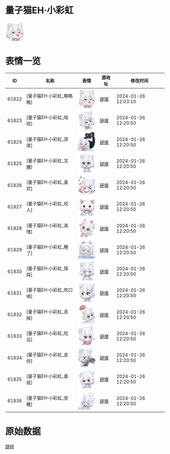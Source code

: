 # 量子猫EH·小彩虹

<img src="./cover.png" height="60" alt="cover" />

# 表情一览

|ID|名称|表情|源地址|修改时间|
|----|----|----|----|----|
|61822|[量子猫EH·小彩虹_略略略]|<img src="./pic/061822_%5B量子猫EH·小彩虹_略略略%5D.png" height="60" alt="略略略"/>|[链接](https://i0.hdslb.com/bfs/garb/a49114bba3f5bc367c854a600d359d7c31e6545a.png)|2024-01-26 12:03:10|
|61823|[量子猫EH·小彩虹_哈哈]|<img src="./pic/061823_%5B量子猫EH·小彩虹_哈哈%5D.png" height="60" alt="哈哈"/>|[链接](https://i0.hdslb.com/bfs/garb/3b263a1c3bd13811a093dd444e3629f4f22c4bc3.png)|2024-01-26 12:20:50|
|61824|[量子猫EH·小彩虹_哭哭]|<img src="./pic/061824_%5B量子猫EH·小彩虹_哭哭%5D.png" height="60" alt="哭哭"/>|[链接](https://i0.hdslb.com/bfs/garb/ba37d6fa053e6601dee5be91f2a82cb713766a99.png)|2024-01-26 12:20:50|
|61825|[量子猫EH·小彩虹_叉腰]|<img src="./pic/061825_%5B量子猫EH·小彩虹_叉腰%5D.png" height="60" alt="叉腰"/>|[链接](https://i0.hdslb.com/bfs/garb/0e010ce19a35a437584fd4450442a4deebe0644d.png)|2024-01-26 12:20:50|
|61826|[量子猫EH·小彩虹_喜欢]|<img src="./pic/061826_%5B量子猫EH·小彩虹_喜欢%5D.png" height="60" alt="喜欢"/>|[链接](https://i0.hdslb.com/bfs/garb/06997b841323e81f5c071f026e42725b3a16fc58.png)|2024-01-26 12:20:50|
|61827|[量子猫EH·小彩虹_咬人]|<img src="./pic/061827_%5B量子猫EH·小彩虹_咬人%5D.png" height="60" alt="咬人"/>|[链接](https://i0.hdslb.com/bfs/garb/19ed6dd5fd6a102e0f1c43150ab26dd36fad75fe.png)|2024-01-26 12:20:50|
|61828|[量子猫EH·小彩虹_诶嘿]|<img src="./pic/061828_%5B量子猫EH·小彩虹_诶嘿%5D.png" height="60" alt="诶嘿"/>|[链接](https://i0.hdslb.com/bfs/garb/34503ec58284aec896e5a8d67eeee7ddc0c42cbd.png)|2024-01-26 12:20:50|
|61829|[量子猫EH·小彩虹_睡了]|<img src="./pic/061829_%5B量子猫EH·小彩虹_睡了%5D.png" height="60" alt="睡了"/>|[链接](https://i0.hdslb.com/bfs/garb/762919e411402f4c022a77c151b0399d87f8cb44.png)|2024-01-26 12:20:50|
|61830|[量子猫EH·小彩虹_挥挥]|<img src="./pic/061830_%5B量子猫EH·小彩虹_挥挥%5D.png" height="60" alt="挥挥"/>|[链接](https://i0.hdslb.com/bfs/garb/a0188d50c9d83689d58bfe103330a722b52f1e2a.png)|2024-01-26 12:20:50|
|61831|[量子猫EH·小彩虹_吹口哨]|<img src="./pic/061831_%5B量子猫EH·小彩虹_吹口哨%5D.png" height="60" alt="吹口哨"/>|[链接](https://i0.hdslb.com/bfs/garb/2143ee4ad8ba0a9721d3b34b9e7fef7115d43941.png)|2024-01-26 12:20:50|
|61832|[量子猫EH·小彩虹_丢掉]|<img src="./pic/061832_%5B量子猫EH·小彩虹_丢掉%5D.png" height="60" alt="丢掉"/>|[链接](https://i0.hdslb.com/bfs/garb/aea337a78fb98531abe43746032ce31fb042452c.png)|2024-01-26 12:20:50|
|61833|[量子猫EH·小彩虹_吃瓜]|<img src="./pic/061833_%5B量子猫EH·小彩虹_吃瓜%5D.png" height="60" alt="吃瓜"/>|[链接](https://i0.hdslb.com/bfs/garb/dd4d5487145864180d222449e7dfcd77d1762afe.png)|2024-01-26 12:20:50|
|61834|[量子猫EH·小彩虹_走你]|<img src="./pic/061834_%5B量子猫EH·小彩虹_走你%5D.png" height="60" alt="走你"/>|[链接](https://i0.hdslb.com/bfs/garb/ca48e936d170ebaecb31f00faa16758197694c94.png)|2024-01-26 12:20:50|
|61835|[量子猫EH·小彩虹_委屈]|<img src="./pic/061835_%5B量子猫EH·小彩虹_委屈%5D.png" height="60" alt="委屈"/>|[链接](https://i0.hdslb.com/bfs/garb/3b326ab9a3315b1d5e3869683f317dfb4a497179.png)|2024-01-26 12:20:50|
|61836|[量子猫EH·小彩虹_安睡]|<img src="./pic/061836_%5B量子猫EH·小彩虹_安睡%5D.png" height="60" alt="安睡"/>|[链接](https://i0.hdslb.com/bfs/garb/9055487531978352251bbdc66f9fec3caa1074a9.png)|2024-01-26 12:20:50|

# 原始数据

[跳转](./raw.json)

